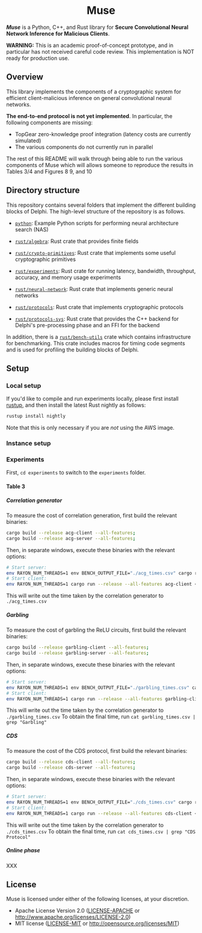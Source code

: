 <h1 align="center">Muse</h1>

___Muse___ is a Python, C++, and Rust library for **Secure Convolutional Neural Network Inference for Malicious Clients**. 

**WARNING:** This is an academic proof-of-concept prototype, and in particular has not received careful code review. This implementation is NOT ready for production use.

## Overview

This library implements the components of a cryptographic system for efficient client-malicious inference on general convolutional neural networks.

**The end-to-end protocol is not yet implemented**. In particular, the following components are missing:
* TopGear zero-knowledge proof integration (latency costs are currently simulated)
* The various components do not currently run in parallel

The rest of this README will walk through being able to run the various components of Muse which will allows someone to reproduce the results in Tables 3/4 and Figures 8 9, and 10


## Directory structure

This repository contains several folders that implement the different building blocks of Delphi. The high-level structure of the repository is as follows.
* [`python`](python): Example Python scripts for performing neural architecture search (NAS)

* [`rust/algebra`](rust/algebra): Rust crate that provides finite fields

* [`rust/crypto-primitives`](rust/crypto-primitives): Rust crate that implements some useful cryptographic primitives

* [`rust/experiments`](rust/experiments): Rust crate for running latency, bandwidth, throughput, accuracy, and memory usage experiments

* [`rust/neural-network`](rust/neural-network): Rust crate that implements generic neural networks

* [`rust/protocols`](rust/protocols): Rust crate that implements cryptographic protocols

* [`rust/protocols-sys`](rust/crypto-primitives): Rust crate that provides the C++ backend for Delphi's pre-processing phase and an FFI for the backend

In addition, there is a  [`rust/bench-utils`](rust/bench-utils) crate which contains infrastructure for benchmarking. This crate includes macros for timing code segments and is used for profiling the building blocks of Delphi.

## Setup

### Local setup

If you'd like to compile and run experiments locally, please first install [rustup](https://rustup.rs/), and then install the latest Rust nightly as follows:
```bash
rustup install nightly
```
Note that this is only necessary if you are *not* using the AWS image.

### Instance setup

### Experiments

First, `cd experiments` to switch to the `experiments` folder.

#### Table 3

##### Correlation generator

To measure the cost of correlation generation, first build the relevant binaries:
```bash
cargo build --release acg-client --all-features;
cargo build --release acg-server --all-features;
```

Then, in separate windows, execute these binaries with the relevant options:
```bash
# Start server:
env RAYON_NUM_THREADS=1 env BENCH_OUTPUT_FILE="./acg_times.csv" cargo run --release --all-features acg-server <0/1> <port> > /dev/null 2>&1 &;
# Start client:
env RAYON_NUM_THREADS=1 cargo run --release --all-features acg-client <0/1> <server_ip> <server_port> > /dev/null 2>&1;
```
This will write out the time taken by the correlation generator to `./acg_times.csv`

##### Garbling

To measure the cost of garbling the ReLU circuits, first build the relevant binaries:
```bash
cargo build --release garbling-client --all-features;
cargo build --release garbling-server --all-features;
```

Then, in separate windows, execute these binaries with the relevant options:
```bash
# Start server:
env RAYON_NUM_THREADS=1 env BENCH_OUTPUT_FILE="./garbling_times.csv" cargo run --release --all-features garbling-server <0/1> <port> > /dev/null 2>&1 &;
# Start client:
env RAYON_NUM_THREADS=1 cargo run --release --all-features garbling-client <0/1> <server_ip> <server_port> > /dev/null 2>&1;
```
This will write out the time taken by the correlation generator to `./garbling_times.csv`
To obtain the final time, run `cat garbling_times.csv | grep "Garbling"`

##### CDS

To measure the cost of the CDS protocol, first build the relevant binaries:
```bash
cargo build --release cds-client --all-features;
cargo build --release cds-server --all-features;
```

Then, in separate windows, execute these binaries with the relevant options:
```bash
# Start server:
env RAYON_NUM_THREADS=1 env BENCH_OUTPUT_FILE="./cds_times.csv" cargo run --release --all-features cds-server <0/1> <port> > /dev/null 2>&1 &;
# Start client:
env RAYON_NUM_THREADS=1 cargo run --release --all-features cds-client <0/1> <server_ip> <server_port> > /dev/null 2>&1;
```
This will write out the time taken by the correlation generator to `./cds_times.csv`
To obtain the final time, run `cat cds_times.csv | grep "CDS Protocol"`

##### Online phase

XXX

## License

Muse is licensed under either of the following licenses, at your discretion.

 * Apache License Version 2.0 ([LICENSE-APACHE](LICENSE-APACHE) or http://www.apache.org/licenses/LICENSE-2.0)
 * MIT license ([LICENSE-MIT](LICENSE-MIT) or http://opensource.org/licenses/MIT)
